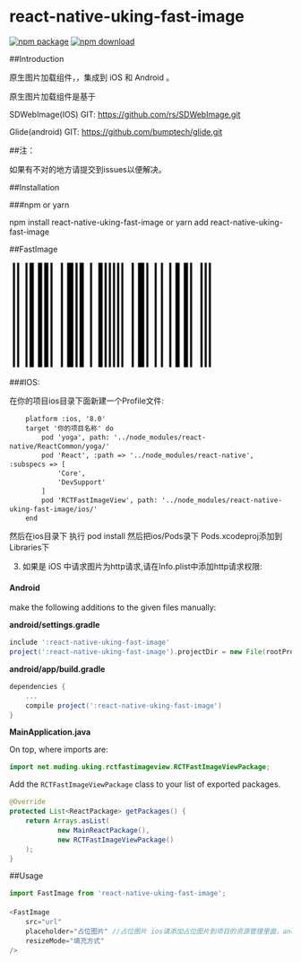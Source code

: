# react-native-uking-fast-image

[![npm package](https://badge.fury.io/js/react-native-uking-fast-image.svg)](https://www.npmjs.com/package/react-native-uking-fast-image)
[![npm download](https://img.shields.io/npm/dm/react-native-uking-fast-image.svg?style=flat-square)](https://www.npmjs.com/package/react-native-uking-fast-image)

##Introduction

原生图片加载组件，，集成到 iOS 和 Android 。

原生图片加载组件是基于 

SDWebImage(IOS) GIT: https://github.com/rs/SDWebImage.git

Glide(android) GIT: https://github.com/bumptech/glide.git

##注：

如果有不对的地方请提交到issues以便解决。

##Installation

###npm or yarn 

npm install react-native-uking-fast-image  or yarn add react-native-uking-fast-image

##FastImage

![image](https://github.com/An-uking/react-native-uking-qrcode/blob/master/screenshots/2.jpg)

###IOS:

在你的项目ios目录下面新建一个Profile文件:
```
    platform :ios, '8.0'
    target '你的项目名称' do
        pod 'yoga', path: '../node_modules/react-native/ReactCommon/yoga/'    
        pod 'React', :path => '../node_modules/react-native', :subspecs => [
            'Core',
            'DevSupport'
        ]
        pod 'RCTFastImageView', path: '../node_modules/react-native-uking-fast-image/ios/'
    end
```
然后在ios目录下 执行 pod install
然后把ios/Pods录下 Pods.xcodeproj添加到 Libraries下

3. 如果是 iOS 中请求图片为http请求,请在Info.plist中添加http请求权限: 


#### Android

make the following additions to the given files manually:

**android/settings.gradle**

```gradle
include ':react-native-uking-fast-image'
project(':react-native-uking-fast-image').projectDir = new File(rootProject.projectDir, '../node_modules/react-native-uking-fast-image/android')
```

**android/app/build.gradle**

```gradle
dependencies {
    ...
    compile project(':react-native-uking-fast-image')
}
```

**MainApplication.java**

On top, where imports are:

```java
import net.muding.uking.rctfastimageview.RCTFastImageViewPackage;
```

Add the `RCTFastImageViewPackage` class to your list of exported packages.

```java
@Override
protected List<ReactPackage> getPackages() {
    return Arrays.asList(
            new MainReactPackage(),
            new RCTFastImageViewPackage()
    );
}
```


##Usage

```javascript
import FastImage from 'react-native-uking-fast-image';

<FastImage 
    src="url" 
    placeholder="占位图片" //占位图片 ios请添加占位图片到项目的资源管理里面，android请添加到你项目的drawable里，占位图片名称最好统一
    resizeMode="填充方式"
/>
```
